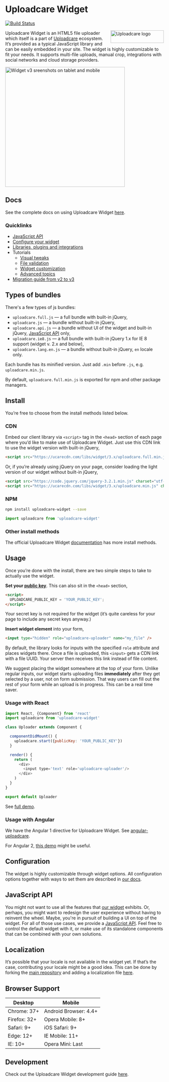 # Uploadcare Widget

[![Build Status](https://api.travis-ci.org/uploadcare/uploadcare-widget.svg?branch=master)](https://travis-ci.org/uploadcare/uploadcare-widget)

<a href="https://uploadcare.com/?utm_source=github&utm_campaign=uploadcare-widget">
    <img align="right" width="169" height="40"
         src="https://ucarecdn.com/e0367a86-9787-44b1-bc94-878e18ae2928/"
         title="Uploadcare logo">
</a>

Uploadcare Widget is an HTML5 file uploader
which itself is a part of [Uploadcare](https://uploadcare.com/?utm_source=github&utm_campaign=uploadcare-widget)
ecosystem.
It’s provided as a typical JavaScript library and can be easily embedded in your site.
The widget is highly customizable to fit your needs.
It supports multi-file uploads, manual crop, integrations with social networks and cloud storage providers.

<a href="https://uploadcare.com/widget/configure/" title="Play with Widget">
  <img src="https://ucarecdn.com/dfb7fc44-ff37-4936-bb1e-e94667c8e3ee/-/format/auto/-/resize/x600/-/stretch/fill/-/setfill/191919/-/resize/2192x760/-/crop/1776x760/416,0/-/overlay/90964191-dfa2-4a22-8118-8a9e460fff9b/338x600/1200,80/-/quality/lighter/-/format/auto/"
       height="380" alt="Widget v3 sreenshots on tablet and mobile">
</a>

## Docs

See the complete docs on using Uploadcare Widget [here](https://uploadcare.com/documentation/widget/).

### Quicklinks

* [JavaScript API](https://uploadcare.com/documentation/javascript_api/)
* [Configure your widget](https://uploadcare.com/widget/configure/)
* [Libraries, plugins and integrations](https://uploadcare.com/documentation/libs/)
* Tutorials
  * [Visual tweaks](https://uploadcare.com/cookbook/widget_visual/)
  * [File validation](https://uploadcare.com/cookbook/validation/)
  * [Widget customization](https://uploadcare.com/tutorials/widget_customization/)
  * [Advanced topics](https://uploadcare.com/cookbook/advanced/)
* [Migration guide from v2 to v3](https://uploadcare.com/documentation/widget/migration_v2_v3/)

## Types of bundles

There's a few types of js bundles:

* `uploadcare.full.js` — a full bundle with built-in jQuery,
* `uploadcare.js` — a bundle without built-in jQuery,
* `uploadcare.api.js` — a bundle without UI of the widget and built-in jQuery,
  [JavaScript API](https://uploadcare.com/documentation/javascript_api/) only,
* `uploadcare.ie8.js` — a full bundle with built-in jQuery 1.x for IE 8 support (widget v. 2.x and below),
* `uploadcare.lang.en.js` — a bundle without built-in jQuery, `en` locale only.

Each bundle has its minified version. Just add `.min` before `.js`, e.g. `uploadcare.min.js`.

By default, `uploadcare.full.min.js` is exported for npm and other package managers.

## Install

You’re free to choose from the install methods listed below.

### CDN

Embed our client library via `<script>` tag in the `<head>`
section of each page where you’d like to make use of Uploadcare Widget.
Just use this CDN link to use the widget version with built-in jQuery,

```html
<script src="https://ucarecdn.com/libs/widget/3.x/uploadcare.full.min.js" charset="utf-8"></script>
```

Or, if you’re already using jQuery on your page, consider loading
the light version of our widget without built-in jQuery,

```html
<script src="https://code.jquery.com/jquery-3.2.1.min.js" charset="utf-8"></script>
<script src="https://ucarecdn.com/libs/widget/3.x/uploadcare.min.js" charset="utf-8"></script>
```

### NPM

```bash
npm install uploadcare-widget --save
```

```javascript
import uploadcare from 'uploadcare-widget'
```

### Other install methods

The official Uploadcare Widget [documentation](https://uploadcare.com/documentation/widget/#install)
has more install methods.

## Usage

Once you’re done with the install, there are
two simple steps to take to actually use the widget.

**Set your [public key](https://uploadcare.com/documentation/widget/#option-public-key)**.
This can also sit in the `<head>` section,

```html
<script>
  UPLOADCARE_PUBLIC_KEY = 'YOUR_PUBLIC_KEY';
</script>
```

Your secret key is not required for the widget
(it’s quite careless for your page to include any
secret keys anyway.)

**Insert widget element** into your form,

```html
<input type="hidden" role="uploadcare-uploader" name="my_file" />
```

By default, the library looks for inputs with the specified
`role` attribute and places widgets there.
Once a file is uploaded, this `<input>` gets a
CDN link with a file UUID. Your server then
receives this link instead of file content.

We suggest placing the widget somewhere at the top of your form.
Unlike regular inputs, our widget starts uploading files **immediately**
after they get selected by a user, not on form submission.
That way users can fill out the rest of your form while an
upload is in progress. This can be a real time saver.

### Usage with React

```javascript
import React, {Component} from 'react'
import uploadcare from 'uploadcare-widget'

class Uploader extends Component {

  componentDidMount() {
    uploadcare.start({publicKey: 'YOUR_PUBLIC_KEY'})
  }

  render() {
    return (
      <div>
        <input type='text' role='uploadcare-uploader'/>
      </div>
    )
  }
}

export default Uploader
```

See [full demo](https://github.com/uploadcare/uploadcare-widget-react-demo/).

### Usage with Angular

We have the Angular 1 directive for Uploadcare Widget.
See [angular-uploadcare](https://github.com/uploadcare/angular-uploadcare).

For Angular 2, [this demo](https://plnkr.co/edit/6caWQ6cct4L3715LehxZ?p=preview) might be useful.

## Configuration

The widget is highly customizable through widget options.
All configuration options together with ways to set them are
described in [our docs](https://uploadcare.com/documentation/widget/#configuration).

## JavaScript API

You might not want to use all the features that
[our widget](https://uploadcare.com/documentation/widget/) exhibits.
Or, perhaps, you might want to redesign the user experience
without having to reinvent the wheel.
Maybe, you're in pursuit of building a UI on top of the widget.
For all of those use cases, we provide a
[JavaScript API](https://uploadcare.com/documentation/javascript_api/).
Feel free to control the default widget with it,
or make use of its standalone components that
can be combined with your own solutions.

## Localization

It’s possible that your locale is not available in the widget yet.
If that’s the case, contributing your locale might be a good idea.
This can be done by forking the [main repository](https://github.com/uploadcare/uploadcare-widget)
and adding a localization file
[here](https://github.com/uploadcare/uploadcare-widget/tree/master/app/assets/javascripts/uploadcare/locale).

## Browser Support

<div>
  <table>
    <thead>
      <tr>
        <th>Desktop</th>
        <th>Mobile</th>
      </tr>
    </thead>
    <tbody>
      <tr>
        <td>Chrome: 37+</td>
        <td>Android Browser: 4.4+</td>
      </tr>
      <tr>
        <td>Firefox: 32+</td>
        <td>Opera Mobile: 8+</td>
      </tr>
      <tr>
        <td>Safari: 9+</td>
        <td>iOS Safari: 9+</td>
      </tr>
      <tr>
        <td>Edge: 12+</td>
        <td>IE Mobile: 11+</td>
      </tr>
      <tr>
        <td>IE: 10+</td>
        <td>Opera Mini: Last</td>
      </tr>
    </tbody>
  </table>
</div>

## Development

Check out the Uploadcare Widget development guide
[here](https://github.com/uploadcare/uploadcare-widget/blob/master/DEVELOPMENT.md).
